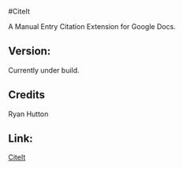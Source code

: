 #CiteIt

A Manual Entry Citation Extension for Google Docs.

## Version:

Currently under build.

## Credits

Ryan Hutton

## Link:

[CiteIt](https://github.com/Rydhutton/CiteIt/)
